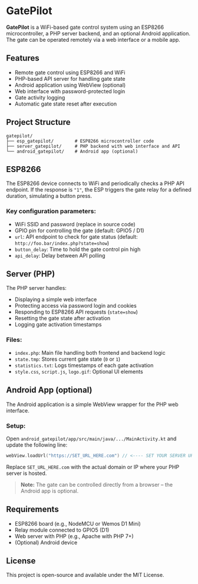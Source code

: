 
# GatePilot

**GatePilot** is a WiFi-based gate control system using an ESP8266 microcontroller, a PHP server backend, and an optional Android application. The gate can be operated remotely via a web interface or a mobile app.

## Features

- Remote gate control using ESP8266 and WiFi
- PHP-based API server for handling gate state
- Android application using WebView (optional)
- Web interface with password-protected login
- Gate activity logging
- Automatic gate state reset after execution

## Project Structure

```
gatepilot/
├── esp_gatepilot/        # ESP8266 microcontroller code
├── server_gatepilot/     # PHP backend with web interface and API
└── android_gatepilot/    # Android app (optional)
```

## ESP8266

The ESP8266 device connects to WiFi and periodically checks a PHP API endpoint. If the response is `"1"`, the ESP triggers the gate relay for a defined duration, simulating a button press.

### Key configuration parameters:

- WiFi SSID and password (replace in source code)
- GPIO pin for controlling the gate (default: GPIO5 / D1)
- `url`: API endpoint to check for gate status (default: `http://foo.bar/index.php?state=show`)
- `button_delay`: Time to hold the gate control pin high
- `api_delay`: Delay between API polling

## Server (PHP)

The PHP server handles:

- Displaying a simple web interface
- Protecting access via password login and cookies
- Responding to ESP8266 API requests (`state=show`)
- Resetting the gate state after activation
- Logging gate activation timestamps

### Files:

- `index.php`: Main file handling both frontend and backend logic
- `state.tmp`: Stores current gate state (`0` or `1`)
- `statistics.txt`: Logs timestamps of each gate activation
- `style.css`, `script.js`, `logo.gif`: Optional UI elements

## Android App (optional)

The Android application is a simple WebView wrapper for the PHP web interface.

### Setup:

Open `android_gatepilot/app/src/main/java/.../MainActivity.kt` and update the following line:

```kotlin
webView.loadUrl("https://SET_URL_HERE.com") // <---- SET YOUR SERVER URL HERE
```

Replace `SET_URL_HERE.com` with the actual domain or IP where your PHP server is hosted.

> **Note:** The gate can be controlled directly from a browser – the Android app is optional.

## Requirements

- ESP8266 board (e.g., NodeMCU or Wemos D1 Mini)
- Relay module connected to GPIO5 (D1)
- Web server with PHP (e.g., Apache with PHP 7+)
- (Optional) Android device

## License

This project is open-source and available under the MIT License.

